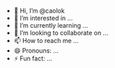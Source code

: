 - 👋 Hi, I’m @caolok
- 👀 I’m interested in ...
- 🌱 I’m currently learning ...
- 💞️ I’m looking to collaborate on ...
- 📫 How to reach me ...
- 😄 Pronouns: ...
- ⚡ Fun fact: ...

<!---
caolok/caolok is a ✨ special ✨ repository because its `README.md` (this file) appears on your GitHub profile.
You can click the Preview link to take a look at your changes.
--->
